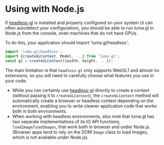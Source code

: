 # Using with Node.js

If [headless-gl](https://www.npmjs.com/package/gl) is installed and properly configured on your system (it can often autodetect your configuration), you should be able to run luma.gl in Node.js from the console, even machines that do not have GPUs.

To do this, your application should import 'luma.gl/headless':
```js
import 'luma.gl/headless';
import {createGLContext, Model, ...} from 'luma.gl';
const gl = createGLContext({width, height, ...});
```

The main limitation is that `headless-gl` only supports WebGL1 and almost no extensions, so you will need to carefully choose what features you use in your code.

* While you can certainly use [headless-gl](https://www.npmjs.com/package/gl) directly to create a context (without passing it to `createGLContext`), the `createGLContext` method will automatically create a browser or headless context depending on the environment, enabling you to write cleaner application code that works both in both environments.
* When working with headless environments, also note that luma.gl has two separate implementations of its IO API functions, `loadImage`/`loadImages`, that work both in browser and under Node.js. (Browser apps tend to rely on the DOM `Image` class to load images, which is not available under Node.js).
